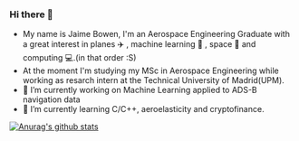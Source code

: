 ### Hi there 👋
- My name is Jaime Bowen, I'm an Aerospace Engineering Graduate with a great interest in  planes ✈️ , machine learning 🤖 , space 🚀 and computing 💻.(in that order :S)
- At the moment I'm studying my MSc in Aerospace Engineering while working as resarch intern  at the Technical University of Madrid(UPM).
- 🔭 I’m currently working on Machine Learning applied to ADS-B navigation data
- 🌱 I’m currently learning C/C++, aeroelasticity and cryptofinance.  

[![Anurag's github stats](https://github-readme-stats.vercel.app/api?username=jaimebw)](https://github.com/anuraghazra/github-readme-stats)
<!--
**jaimebw/jaimebw** is a ✨ _special_ ✨ repository because its `README.md` (this file) appears on your GitHub profile.

Here are some ideas to get you started:

- 🔭 I’m currently working on ...
- 🌱 I’m currently learning ...
- 👯 I’m looking to collaborate on ...
- 🤔 I’m looking for help with ...
- 💬 Ask me about ...
- 📫 How to reach me: ...
- 😄 Pronouns: ...
- ⚡ Fun fact: ...
-->
